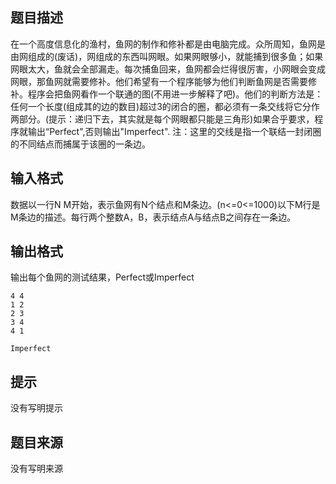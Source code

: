 


## 题目描述
在一个高度信息化的渔村，鱼网的制作和修补都是由电脑完成。众所周知，鱼网是由网组成的(废话)，网组成的东西叫网眼。如果网眼够小，就能捕到很多鱼；如果网眼太大，鱼就会全部漏走。每次捕鱼回来，鱼网都会烂得很厉害，小网眼会变成网眼，那鱼网就需要修补。他们希望有一个程序能够为他们判断鱼网是否需要修补。程序会把鱼网看作一个联通的图(不用进一步解释了吧)。他们的判断方法是：任何一个长度(组成其的边的数目)超过3的闭合的圈，都必须有一条交线将它分作两部分。(提示：递归下去，其实就是每个网眼都只能是三角形)如果合乎要求，程序就输出“Perfect",否则输出"Imperfect". 注：这里的交线是指一个联结一封闭圈的不同结点而捕属于该圈的一条边。
## 输入格式
数据以一行N M开始，表示鱼网有N个结点和M条边。(n<=0<=1000)以下M行是M条边的描述。每行两个整数A，B，表示结点A与结点B之间存在一条边。
## 输出格式
输出每个鱼网的测试结果，Perfect或Imperfect

```input1
4 4
1 2
2 3
3 4
4 1

```
```output1
Imperfect
```

## 提示
没有写明提示
## 题目来源
没有写明来源


